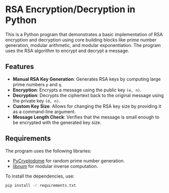 # RSA Encryption/Decryption in Python

This is a Python program that demonstrates a basic implementation of RSA encryption and decryption using core building blocks like prime number generation, modular arithmetic, and modular exponentiation. The program uses the RSA algorithm to encrypt and decrypt a message.

## Features

- **Manual RSA Key Generation**: Generates RSA keys by computing large prime numbers `p` and `q`.
- **Encryption**: Encrypts a message using the public key `(e, n)`.
- **Decryption**: Decrypts the ciphertext back to the original message using the private key `(d, n)`.
- **Custom Key Size**: Allows for changing the RSA key size by providing it as a command-line argument.
- **Message Length Check**: Verifies that the message is small enough to be encrypted with the generated key size.

## Requirements

The program uses the following libraries:

- [PyCryptodome](https://pypi.org/project/pycryptodome/) for random prime number generation.
- [libnum](https://pypi.org/project/libnum/) for modular inverse computation.

To install the dependencies, use:

```bash
pip install -r requirements.txt

